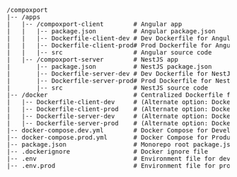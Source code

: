 <pre>
/compoxport
|-- /apps
|   |-- /compoxport-client        # Angular app
|   |   |-- package.json          # Angular package.json
|   |   |-- Dockerfile-client-dev # Dev Dockerfile for Angular
|   |   |-- Dockerfile-client-prod# Prod Dockerfile for Angular
|   |   |-- src                   # Angular source code
|   |-- /compoxport-server        # NestJS app
|       |-- package.json          # NestJS package.json
|       |-- Dockerfile-server-dev # Dev Dockerfile for NestJS
|       |-- Dockerfile-server-prod# Prod Dockerfile for NestJS
|       |-- src                   # NestJS source code
|-- /docker                       # Centralized Dockerfile folder
|   |-- Dockerfile-client-dev     # (Alternate option: Dockerfile in centralized folder)
|   |-- Dockerfile-client-prod    # (Alternate option: Dockerfile in centralized folder)
|   |-- Dockerfile-server-dev     # (Alternate option: Dockerfile in centralized folder)
|   |-- Dockerfile-server-prod    # (Alternate option: Dockerfile in centralized folder)
|-- docker-compose.dev.yml        # Docker Compose for Development
|-- docker-compose.prod.yml       # Docker Compose for Production
|-- package.json                  # Monorepo root package.json with npm workspaces
|-- .dockerignore                 # Docker ignore file
|-- .env                          # Environment file for development
|-- .env.prod                     # Environment file for production

</pre>